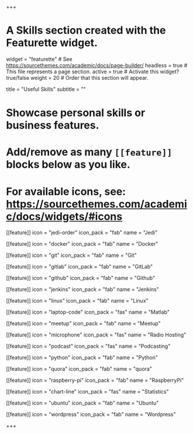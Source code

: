 +++
# A Skills section created with the Featurette widget.
widget = "featurette"  # See https://sourcethemes.com/academic/docs/page-builder/
headless = true  # This file represents a page section.
active = true  # Activate this widget? true/false
weight = 20  # Order that this section will appear.

title = "Useful Skills"
subtitle = ""

# Showcase personal skills or business features.
#
# Add/remove as many `[[feature]]` blocks below as you like.
#
# For available icons, see: https://sourcethemes.com/academic/docs/widgets/#icons

[[feature]]
  icon = "jedi-order"
  icon_pack = "fab"
  name = "Jedi"

[[feature]]
  icon = "docker"
  icon_pack = "fab"
  name = "Docker"

[[feature]]
  icon = "git"
  icon_pack = "fab"
  name = "Git"

[[feature]]
  icon = "gitlab"
  icon_pack = "fab"
  name = "GitLab"

[[feature]]
  icon = "github"
  icon_pack = "fab"
  name = "Github"

[[feature]]
  icon = "jenkins"
  icon_pack = "fab"
  name = "Jenkins"

[[feature]]
  icon = "linux"
  icon_pack = "fab"
  name = "Linux"

[[feature]]
  icon = "laptop-code"
  icon_pack = "fas"
  name = "Matlab"

[[feature]]
  icon = "meetup"
  icon_pack = "fab"
  name = "Meetup"

[[feature]]
  icon = "microphone"
  icon_pack = "fas"
  name = "Radio Hosting"

[[feature]]
  icon = "podcast"
  icon_pack = "fas"
  name = "Podcasting"

[[feature]]
  icon = "python"
  icon_pack = "fab"
  name = "Python"

[[feature]]
  icon = "quora"
  icon_pack = "fab"
  name = "quora"

[[feature]]
  icon = "raspberry-pi"
  icon_pack = "fab"
  name = "RaspberryPi"

[[feature]]
  icon = "chart-line"
  icon_pack = "fas"
  name = "Statistics"

[[feature]]
  icon = "ubuntu"
  icon_pack = "fab"
  name = "Ubuntu"

[[feature]]
  icon = "wordpress"
  icon_pack = "fab"
  name = "Wordpress"

+++

